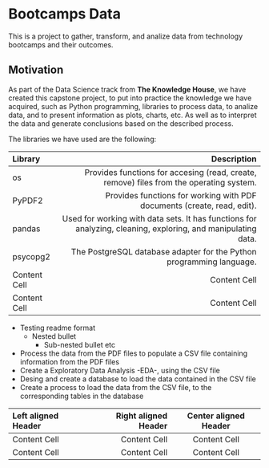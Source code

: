 # Bootcamps Data
This is a project to gather, transform, and analize data from technology bootcamps and their outcomes.
## Motivation
As part of the Data Science track from **The Knowledge House**, we have created this capstone project, to put into practice the knowledge we have acquired,
such as Python programming, libraries to process data, to analize data, and to present information as plots, charts, etc. As well as to interpret the data
and generate conclusions based on the described process.

The libraries we have used are the following:

Library | Description 
| :--- | ---: 
os  |  Provides functions for accesing (read, create, remove) files from the operating system. 
PyPDF2  | Provides functions for working with PDF documents (create, read, edit).
pandas  | Used for working with data sets. It has functions for analyzing, cleaning, exploring, and manipulating data.
psycopg2  | The PostgreSQL database adapter for the Python programming language.
Content Cell  | Content Cell 
Content Cell  | Content Cell 

* Testing readme format
     * Nested bullet
         * Sub-nested bullet etc
* Process the data from the PDF files to populate a CSV file containing information from the PDF files
* Create a Exploratory Data Analysis -EDA-, using the CSV file 
* Desing and create a database to load the data contained in the CSV file
* Create a process to load the data from the CSV file, to the corresponding tables in the database


Left aligned Header | Right aligned Header | Center aligned Header
| :--- | ---: | :---:
Content Cell  | Content Cell | Content Cell
Content Cell  | Content Cell | Content Cell
